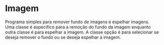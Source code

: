 # Imagem
 Programa simples para remover fundo de imagens e espelhar imagens.
 Uma classe é especifico para a remoção do fundo da imagem enquanto outra classe é para espelhar a imagem.
 A classe opção é para selecionar se deseja remover o fundo ou se deseja espelhar a imagem.
